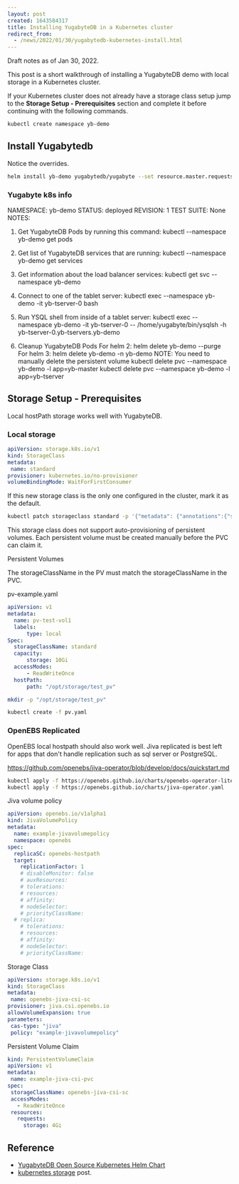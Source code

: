 ```yaml
---
layout: post
created: 1643584317
title: Installing YugabyteDB in a Kubernetes cluster
redirect_from:
  - /news/2022/01/30/yugabytedb-kubernetes-install.html
---
```



Draft notes as of Jan 30, 2022.



This post is a short walkthrough of installing a YugabyteDB demo with local storage in a Kubernetes cluster.

If your Kubernetes cluster does not already have a storage class setup jump to the __Storage Setup - Prerequisites__ section and complete it before continuing with the following commands.

```bash
kubectl create namespace yb-demo
```



## Install Yugabytedb

Notice the overrides.

```bash
helm install yb-demo yugabytedb/yugabyte --set resource.master.requests.cpu=0.5,resource.master.requests.memory=0.5Gi,resource.tserver.requests.cpu=0.5,resource.tserver.requests.memory=0.5Gi,replicas.master=1,replicas.tserver=1,storage.tserver.size=1Gi --namespace yb-demo
```



### Yugabyte k8s info

NAMESPACE: yb-demo
STATUS: deployed
REVISION: 1
TEST SUITE: None
NOTES:
1. Get YugabyteDB Pods by running this command:
  kubectl --namespace yb-demo get pods

2. Get list of YugabyteDB services that are running:
  kubectl --namespace yb-demo get services

3. Get information about the load balancer services:
  kubectl get svc --namespace yb-demo

4. Connect to one of the tablet server:
  kubectl exec --namespace yb-demo -it yb-tserver-0 bash

5. Run YSQL shell from inside of a tablet server:
  kubectl exec --namespace yb-demo -it yb-tserver-0 -- /home/yugabyte/bin/ysqlsh -h yb-tserver-0.yb-tservers.yb-demo

6. Cleanup YugabyteDB Pods
  For helm 2:
  helm delete yb-demo --purge
  For helm 3:
  helm delete yb-demo -n yb-demo
  NOTE: You need to manually delete the persistent volume
  kubectl delete pvc --namespace yb-demo -l app=yb-master
  kubectl delete pvc --namespace yb-demo -l app=yb-tserver


## Storage Setup - Prerequisites

Local hostPath storage works well with YugabyteDB.


### Local storage


```yaml
apiVersion: storage.k8s.io/v1
kind: StorageClass
metadata:
 name: standard
provisioner: kubernetes.io/no-provisioner
volumeBindingMode: WaitForFirstConsumer
```

If this new storage class is the only one configured in the cluster, mark it as the default.

```bash
kubectl patch storageclass standard -p '{"metadata": {"annotations":{"storageclass.kubernetes.io/is-default-class":"true"}}}'
```


This storage class does not support auto-provisioning of persistent volumes. Each persistent volume must be created manually before the PVC can claim it.


Persistent Volumes

The storageClassName in the PV must match the storageClassName in the PVC.

pv-example.yaml

```yaml
apiVersion: v1
metadata:
  name: pv-test-vol1
  labels:
      type: local
Spec:
  storageClassName: standard
  capacity:
      storage: 10Gi
  accessModes:
      - ReadWriteOnce
  hostPath:
      path: "/opt/storage/test_pv"
```

```bash
mkdir -p "/opt/storage/test_pv"

kubectl create -f pv.yaml
```



### OpenEBS Replicated

OpenEBS local hostpath should also work well. Jiva replicated is best left for apps that don't handle replication such as sql server or PostgreSQL.

https://github.com/openebs/jiva-operator/blob/develop/docs/quickstart.md


```bash
kubectl apply -f https://openebs.github.io/charts/openebs-operator-lite.yaml
kubectl apply -f https://openebs.github.io/charts/jiva-operator.yaml
```


Jiva volume policy

```yaml
apiVersion: openebs.io/v1alpha1
kind: JivaVolumePolicy
metadata:
  name: example-jivavolumepolicy
  namespace: openebs
spec:
  replicaSC: openebs-hostpath
  target:
    replicationFactor: 1
    # disableMonitor: false
    # auxResources:
    # tolerations:
    # resources:
    # affinity:
    # nodeSelector:
    # priorityClassName:
  # replica:
    # tolerations:
    # resources:
    # affinity:
    # nodeSelector:
    # priorityClassName:
```


Storage Class

```yaml
apiVersion: storage.k8s.io/v1
kind: StorageClass
metadata:
 name: openebs-jiva-csi-sc
provisioner: jiva.csi.openebs.io
allowVolumeExpansion: true
parameters:
 cas-type: "jiva"
 policy: "example-jivavolumepolicy"
```


Persistent Volume Claim

```yaml
kind: PersistentVolumeClaim
apiVersion: v1
metadata:
 name: example-jiva-csi-pvc
spec:
 storageClassName: openebs-jiva-csi-sc
 accessModes:
   - ReadWriteOnce
 resources:
   requests:
     storage: 4Gi
```


## Reference

* [YugabyteDB Open Source Kubernetes Helm Chart](https://docs.yugabyte.com/latest/deploy/kubernetes/single-zone/oss/helm-chart/)
* [kubernetes storage](https://majorsilence.com/news/2022/02/05/kubernetes-storage.html) post.


